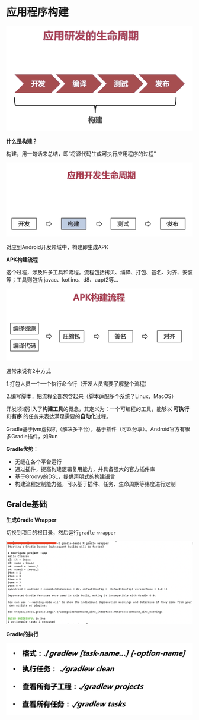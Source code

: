 # 应用程序构建

![034](https://github.com/winfredzen/Android-Basic/blob/master/%E8%BF%9B%E9%98%B6/image/034.png)

**什么是构建？**

构建，用一句话来总结，即“将源代码生成可执行应用程序的过程”

![035](https://github.com/winfredzen/Android-Basic/blob/master/%E8%BF%9B%E9%98%B6/image/035.png)

对应到Android开发领域中，构建即生成APK

**APK构建流程**

这个过程，涉及许多工具和流程。流程包括拷贝、编译、打包、签名、对齐、安装等；工具则包括 javac、kotlinc、d8、aapt2等…

![036](https://github.com/winfredzen/Android-Basic/blob/master/%E8%BF%9B%E9%98%B6/image/036.png)

通常来说有2中方式

1.打包人员一个一个执行命令行（开发人员需要了解整个流程）

2.编写脚本，把流程全部包含起来（脚本适配多个系统？Linux、MacOS）

开发领域引入了**构建工具**的概念，其定义为：一个可编程的工具，能够以 **可执行**和**有序** 的任务来表达满足需要的**自动化**过程。

Gradle基于jvm虚拟机（解决多平台），基于插件（可以分享）。Android官方有很多Gradle插件，如Run



**Gradle优势**：

- 无缝在各个平台运行
- 通过插件，提高构建逻辑复用能力，并具备强大的官方插件库
- 基于Groovy的DSL，提供[声明式](https://baike.baidu.com/item/声明式编程/9939512)的构建语言
- 构建流程定制能力强，可以基于插件、任务、生命周期等纬度进行定制



## Gralde基础

**生成Gradle Wrapper**

切换到项目的根目录，然后运行`gradle wrapper`

![037](https://github.com/winfredzen/Android-Basic/blob/master/%E8%BF%9B%E9%98%B6/image/037.png)



**Gradle的执行**

![038](https://github.com/winfredzen/Android-Basic/blob/master/%E8%BF%9B%E9%98%B6/image/038.png)



























































